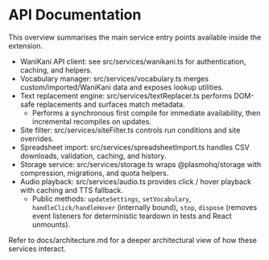# API Documentation

This overview summarises the main service entry points available inside the extension.

- WaniKani API client: see src/services/wanikani.ts for authentication, caching, and helpers.
- Vocabulary manager: src/services/vocabulary.ts merges custom/imported/WaniKani data and exposes lookup utilities.
- Text replacement engine: src/services/textReplacer.ts performs DOM-safe replacements and surfaces match metadata.
	- Performs a synchronous first compile for immediate availability, then incremental recompiles on updates.
- Site filter: src/services/siteFilter.ts controls run conditions and site overrides.
- Spreadsheet import: src/services/spreadsheetImport.ts handles CSV downloads, validation, caching, and history.
- Storage service: src/services/storage.ts wraps @plasmohq/storage with compression, migrations, and quota helpers.
- Audio playback: src/services/audio.ts provides click / hover playback with caching and TTS fallback.
	- Public methods: `updateSettings`, `setVocabulary`, `handleClick/handleHover` (internally bound), `stop`, `dispose` (removes event listeners for deterministic teardown in tests and React unmounts).

Refer to docs/architecture.md for a deeper architectural view of how these services interact.
